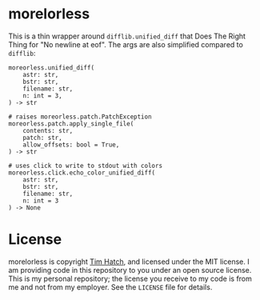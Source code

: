 # morelorless

This is a thin wrapper around `difflib.unified_diff` that Does The Right Thing
for "No newline at eof".  The args are also simplified compared to `difflib`:

```
moreorless.unified_diff(
    astr: str,
    bstr: str,
    filename: str,
    n: int = 3,
) -> str

# raises moreorless.patch.PatchException
moreorless.patch.apply_single_file(
    contents: str,
    patch: str,
    allow_offsets: bool = True,
) -> str

# uses click to write to stdout with colors
moreorless.click.echo_color_unified_diff(
    astr: str,
    bstr: str,
    filename: str,
    n: int = 3
) -> None
```

# License

morelorless is copyright [Tim Hatch](http://timhatch.com/), and licensed under
the MIT license.  I am providing code in this repository to you under an open
source license.  This is my personal repository; the license you receive to
my code is from me and not from my employer. See the `LICENSE` file for details.
